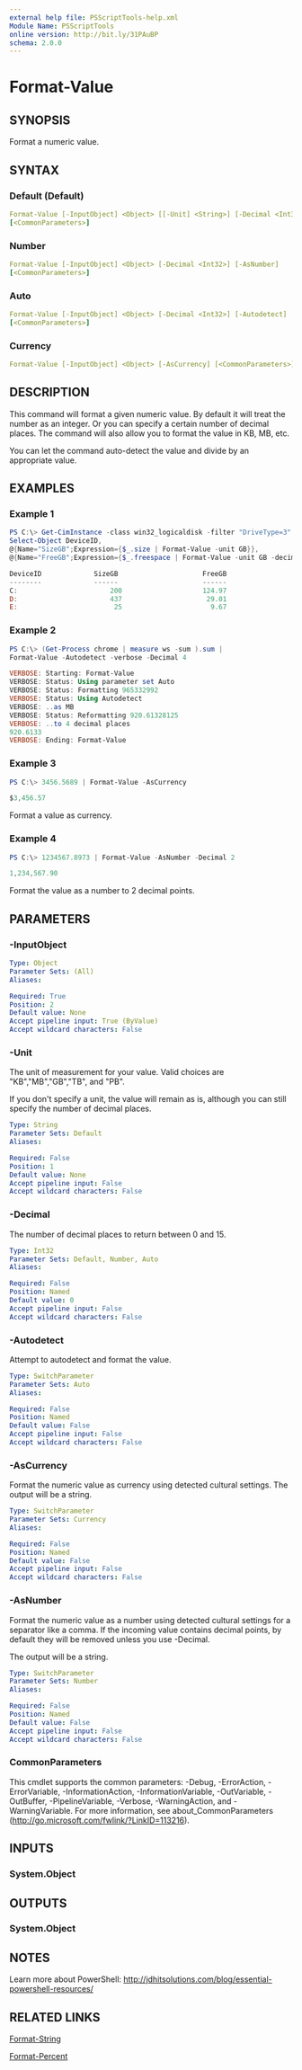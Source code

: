 ```yaml
---
external help file: PSScriptTools-help.xml
Module Name: PSScriptTools
online version: http://bit.ly/31PAuBP
schema: 2.0.0
---
```


# Format-Value

## SYNOPSIS

Format a numeric value.

## SYNTAX

### Default (Default)

```yaml
Format-Value [-InputObject] <Object> [[-Unit] <String>] [-Decimal <Int32>]
[<CommonParameters>]
```

### Number

```yaml
Format-Value [-InputObject] <Object> [-Decimal <Int32>] [-AsNumber]
[<CommonParameters>]
```

### Auto

```yaml
Format-Value [-InputObject] <Object> [-Decimal <Int32>] [-Autodetect]
[<CommonParameters>]
```

### Currency

```yaml
Format-Value [-InputObject] <Object> [-AsCurrency] [<CommonParameters>]
```

## DESCRIPTION

This command will format a given numeric value. By default it will treat the number as an integer. Or you can specify a certain number of decimal places. The command will also allow you to format the value in KB, MB, etc.

You can let the command auto-detect the value and divide by an appropriate value.

## EXAMPLES

### Example 1

```powershell
PS C:\> Get-CimInstance -class win32_logicaldisk -filter "DriveType=3" |
Select-Object DeviceID,
@{Name="SizeGB";Expression={$_.size | Format-Value -unit GB}},
@{Name="FreeGB";Expression={$_.freespace | Format-Value -unit GB -decimal 2}}

DeviceID             SizeGB                     FreeGB
--------             ------                     ------
C:                       200                    124.97
D:                       437                     29.01
E:                        25                      9.67
```

### Example 2

```powershell
PS C:\> (Get-Process chrome | measure ws -sum ).sum |
Format-Value -Autodetect -verbose -Decimal 4

VERBOSE: Starting: Format-Value
VERBOSE: Status: Using parameter set Auto
VERBOSE: Status: Formatting 965332992
VERBOSE: Status: Using Autodetect
VERBOSE: ..as MB
VERBOSE: Status: Reformatting 920.61328125
VERBOSE: ..to 4 decimal places
920.6133
VERBOSE: Ending: Format-Value
```

### Example 3

```powershell
PS C:\> 3456.5689 | Format-Value -AsCurrency

$3,456.57
```

Format a value as currency.

### Example 4

```powershell
PS C:\> 1234567.8973 | Format-Value -AsNumber -Decimal 2

1,234,567.90
```

Format the value as a number to 2 decimal points.

## PARAMETERS

### -InputObject

```yaml
Type: Object
Parameter Sets: (All)
Aliases:

Required: True
Position: 2
Default value: None
Accept pipeline input: True (ByValue)
Accept wildcard characters: False
```

### -Unit

The unit of measurement for your value. Valid choices are "KB","MB","GB","TB", and "PB".

If you don't specify a unit, the value will remain as is, although you can still specify the number of decimal places.

```yaml
Type: String
Parameter Sets: Default
Aliases:

Required: False
Position: 1
Default value: None
Accept pipeline input: False
Accept wildcard characters: False
```

### -Decimal

The number of decimal places to return between 0 and 15.

```yaml
Type: Int32
Parameter Sets: Default, Number, Auto
Aliases:

Required: False
Position: Named
Default value: 0
Accept pipeline input: False
Accept wildcard characters: False
```

### -Autodetect

Attempt to autodetect and format the value.

```yaml
Type: SwitchParameter
Parameter Sets: Auto
Aliases:

Required: False
Position: Named
Default value: False
Accept pipeline input: False
Accept wildcard characters: False
```

### -AsCurrency

Format the numeric value as currency using detected cultural settings. The output will be a string.

```yaml
Type: SwitchParameter
Parameter Sets: Currency
Aliases:

Required: False
Position: Named
Default value: False
Accept pipeline input: False
Accept wildcard characters: False
```

### -AsNumber

Format the numeric value as a number using detected cultural settings for a separator like a comma.
If the incoming value contains decimal points, by default they will be removed unless you use -Decimal.

The output will be a string.

```yaml
Type: SwitchParameter
Parameter Sets: Number
Aliases:

Required: False
Position: Named
Default value: False
Accept pipeline input: False
Accept wildcard characters: False
```

### CommonParameters

This cmdlet supports the common parameters: -Debug, -ErrorAction, -ErrorVariable, -InformationAction, -InformationVariable, -OutVariable, -OutBuffer, -PipelineVariable, -Verbose, -WarningAction, and -WarningVariable. For more information, see about_CommonParameters (http://go.microsoft.com/fwlink/?LinkID=113216).

## INPUTS

### System.Object

## OUTPUTS

### System.Object

## NOTES

Learn more about PowerShell: http://jdhitsolutions.com/blog/essential-powershell-resources/

## RELATED LINKS

[Format-String](Format-String.md)

[Format-Percent](Format-Percent.md)
